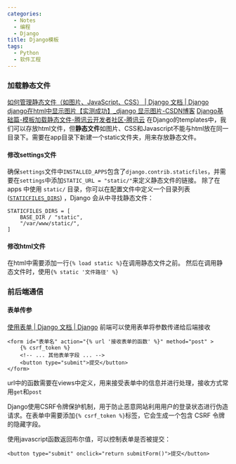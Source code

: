 ```yaml
---
categories:
  - Notes
  - 编程
  - Django
title: Django模板
tags:
  - Python
  - 软件工程
---
```

### 加载静态文件
[如何管理静态文件（如图片、JavaScript、CSS） | Django 文档 | Django](https://docs.djangoproject.com/zh-hans/4.2/howto/static-files/)
[django在html中显示图片【实测成功】\_django 显示图片-CSDN博客](https://blog.csdn.net/weixin_41529093/article/details/115653070)
[Django基础篇-模板加载静态文件-腾讯云开发者社区-腾讯云](https://cloud.tencent.com/developer/article/1465931)
在Django的templates中，我们可以存放html文件，但**静态文件**如图片、CSS和Javascript不能与html放在同一目录下。需要在app目录下新建一个static文件夹，用来存放静态文件。
#### 修改settings文件
确保`settings`文件中`INSTALLED_APPS`包含了`django.contrib.staticfiles`，并需要在`settings`中添加`STATIC_URL = "static/"`来定义静态文件的链接。
除了在 apps 中使用 `static/` 目录，你可以在配置文件中定义一个目录列表 ([`STATICFILES_DIRS`](https://docs.djangoproject.com/zh-hans/4.2/ref/settings/#std-setting-STATICFILES_DIRS)) ，Django 会从中寻找静态文件：
```
STATICFILES_DIRS = [
    BASE_DIR / "static",
    "/var/www/static/",
]
```

#### 修改html文件
在html中需要添加一行`{% load static %}`在调用静态文件之前。
然后在调用静态文件时，使用`{% static '文件路径' %}`


### 前后端通信
#### 表单传参
[使用表单 | Django 文档 | Django](https://docs.djangoproject.com/zh-hans/4.2/topics/forms/)
前端可以使用表单将参数传递给后端接收
```
<form id="表单名" action="{% url '接收表单的函数' %}" method="post" >
	{% csrf_token %} 
	<!-- ... 其他表单字段 ... --> 
	<button type="submit">提交</button> 
</form>
```
url中的函数需要在views中定义，用来接受表单中的信息并进行处理，接收方式常用`get`和`post`

Django使用CSRF令牌保护机制，用于防止恶意网站利用用户的登录状态进行伪造请求。在表单中需要添加`{% csrf_token %}`标签，它会生成一个包含 CSRF 令牌的隐藏字段。

使用javascript函数返回布尔值，可以控制表单是否被提交：
```
<button type="submit" onclick="return submitForm()">提交</button>
```